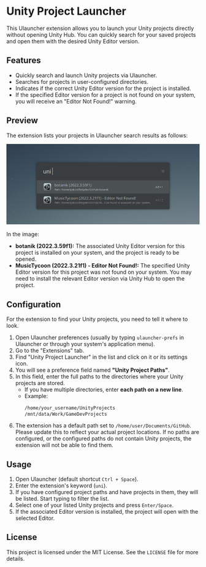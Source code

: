 # Unity Project Launcher

This Ulauncher extension allows you to launch your Unity projects directly without opening Unity Hub. You can quickly search for your saved projects and open them with the desired Unity Editor version.

## Features

*   Quickly search and launch Unity projects via Ulauncher.
*   Searches for projects in user-configured directories.
*   Indicates if the correct Unity Editor version for the project is installed.
*   If the specified Editor version for a project is not found on your system, you will receive an "Editor Not Found!" warning.

## Preview

The extension lists your projects in Ulauncher search results as follows:

![Extension Usage Example](https://github.com/gokcinosman/unity-projects-launcher/blob/main/images/readme.png)

In the image:
*   **botanik (2022.3.59f1):** The associated Unity Editor version for this project is installed on your system, and the project is ready to be opened.
*   **MusicTycoon (2022.3.21f1) - Editor Not Found!:** The specified Unity Editor version for this project was not found on your system. You may need to install the relevant Editor version via Unity Hub to open the project.

## Configuration

For the extension to find your Unity projects, you need to tell it where to look.

1.  Open Ulauncher preferences (usually by typing `ulauncher-prefs` in Ulauncher or through your system's application menu).
2.  Go to the "Extensions" tab.
3.  Find "Unity Project Launcher" in the list and click on it or its settings icon.
4.  You will see a preference field named **"Unity Project Paths"**.
5.  In this field, enter the full paths to the directories where your Unity projects are stored.
    *   If you have multiple directories, enter **each path on a new line**.
    *   Example:
        ```
        /home/your_username/UnityProjects
        /mnt/data/Work/GameDevProjects
        ```
6.  The extension has a default path set to `/home/user/Documents/GitHub`. Please update this to reflect your actual project locations. If no paths are configured, or the configured paths do not contain Unity projects, the extension will not be able to find them.

## Usage

1.  Open Ulauncher (default shortcut `Ctrl + Space`).
2.  Enter the extension's keyword (`uni`).
3.  If you have configured project paths and have projects in them, they will be listed. Start typing to filter the list.
4.  Select one of your listed Unity projects and press `Enter/Space`.
5.  If the associated Editor version is installed, the project will open with the selected Editor.

## License

This project is licensed under the MIT License. See the `LICENSE` file for more details.
